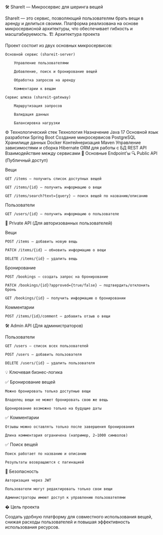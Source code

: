 🛠 ShareIt — Микросервис для шеринга вещей

ShareIt — это сервис, позволяющий пользователям брать вещи в аренду и делиться своими. Платформа реализована на основе микросервисной архитектуры, что обеспечивает гибкость и масштабируемость.
🏗️ Архитектура проекта

Проект состоит из двух основных микросервисов:

    Основной сервис (shareit-server)

        Управление пользователями

        Добавление, поиск и бронирование вещей

        Обработка запросов на аренду

        Комментарии к вещам

    Сервис шлюза (shareit-gateway)

        Маршрутизация запросов

        Валидация данных

        Балансировка нагрузки

⚙️ Технологический стек
Технология	Назначение
Java 17	Основной язык разработки
Spring Boot	Создание микросервисов
PostgreSQL	Хранилище данных
Docker	Контейнеризация
Maven	Управление зависимостями и сборка
Hibernate	ORM для работы с БД
REST API	Взаимодействие между сервисами
📡 Основные Endpoint'ы
🔍 Public API (Публичный доступ)

Вещи

    GET /items — получить список доступных вещей

    GET /items/{id} — получить информацию о вещи

    GET /items/search?text={query} — поиск вещей по названию/описанию

Пользователи

    GET /users/{id} — получить информацию о пользователе

👤 Private API (Для авторизованных пользователей)

Вещи

    POST /items — добавить новую вещь

    PATCH /items/{id} — обновить информацию о вещи

    DELETE /items/{id} — удалить вещь

Бронирование

    POST /bookings — создать запрос на бронирование

    PATCH /bookings/{id}?approved={true/false} — подтвердить/отклонить бронь

    GET /bookings/{id} — получить информацию о бронировании

Комментарии

    POST /items/{id}/comment — добавить отзыв о вещи

🛠 Admin API (Для администраторов)

Пользователи

    GET /users — список всех пользователей

    POST /users — добавить пользователя

    DELETE /users/{id} — удалить пользователя

💡 Ключевая бизнес-логика

✅ Бронирование вещей

    Можно бронировать только доступные вещи

    Владелец вещи не может бронировать свою же вещь

    Бронирование возможно только на будущие даты

✅ Комментарии

    Отзывы можно оставлять только после завершения бронирования

    Длина комментария ограничена (например, 2–1000 символов)

✅ Поиск вещей

    Поиск работает по названию и описанию

    Результаты возвращаются с пагинацией

🔐 Безопасность

    Авторизация через JWT

    Пользователи могут редактировать только свои вещи

    Администраторы имеют доступ к управлению пользователями

� Цель проекта

Создать удобную платформу для совместного использования вещей, снижая расходы пользователей и повышая эффективность использования ресурсов.